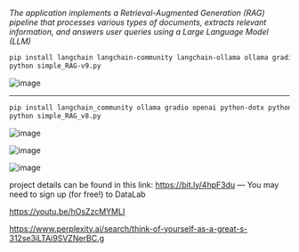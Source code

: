 *The application implements a Retrieval-Augmented Generation (RAG) pipeline that processes various types of documents, extracts relevant information, and answers user queries using a Large Language Model (LLM)*

```bash
pip install langchain langchain-community langchain-ollama ollama gradio openai python-dotx python-pptx pytesseract
python simple_RAG-v9.py
```

![image](https://github.com/user-attachments/assets/4db5321b-aa4a-4ef4-b701-a9eefce808ca)

---
```bash
pip install langchain_community ollama gradio openai python-dotx python-pptx pytesseract
python simple_RAG_v8.py
```
![image](https://github.com/user-attachments/assets/20a68e79-a853-4af2-983e-6af7148ef164)

![image](https://github.com/user-attachments/assets/3de49bea-f387-477b-983a-2660dff8ca05)

![image](https://github.com/user-attachments/assets/911b45a7-d8e3-460b-b131-ce61d55745d7)

project details can be found in this link: https://bit.ly/4hpF3du — You may need to sign up (for free!) to DataLab

https://youtu.be/hOsZzcMYMLI

https://www.perplexity.ai/search/think-of-yourself-as-a-great-s-312se3iLTAi9SVZNerBC.g
